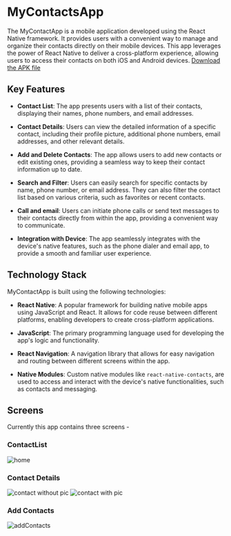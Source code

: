 # MyContactsApp 

The MyContactApp is a mobile application developed using the React Native framework. It provides users with a convenient way to manage and organize their contacts directly on their mobile devices. This app leverages the power of React Native to deliver a cross-platform experience, allowing users to access their contacts on both iOS and Android devices.
[Download the APK file](https://drive.google.com/uc?export=download&id=1piPAc2suWQzeVZvAgPduk07vXTdSYQQi)

## Key Features

- **Contact List**: The app presents users with a list of their contacts, displaying their names, phone numbers, and email addresses.

- **Contact Details**: Users can view the detailed information of a specific contact, including their profile picture, additional phone numbers, email addresses, and other relevant details.

- **Add and Delete Contacts**: The app allows users to add new contacts or edit existing ones, providing a seamless way to keep their contact information up to date.

- **Search and Filter**: Users can easily search for specific contacts by name, phone number, or email address. They can also filter the contact list based on various criteria, such as favorites or recent contacts.

- **Call and email**: Users can initiate phone calls or send text messages to their contacts directly from within the app, providing a convenient way to communicate.

- **Integration with Device**: The app seamlessly integrates with the device's native features, such as the phone dialer and email app, to provide a smooth and familiar user experience.

## Technology Stack

MyContactApp is built using the following technologies:

- **React Native**: A popular framework for building native mobile apps using JavaScript and React. It allows for code reuse between different platforms, enabling developers to create cross-platform applications.

- **JavaScript**: The primary programming language used for developing the app's logic and functionality.

- **React Navigation**: A navigation library that allows for easy navigation and routing between different screens within the app.

- **Native Modules**: Custom native modules like `react-native-contacts`, are used to access and interact with the device's native functionalities, such as contacts and messaging.

## Screens
Currently this app contains three screens - 
### ContactList 
![home](https://github.com/Amitlpu-840/MyContactsApp/assets/77196415/959dc94d-4d27-42c0-bb21-83047f9ccc85)
### Contact Details 
![contact without pic](https://github.com/Amitlpu-840/MyContactsApp/assets/77196415/05ed072d-2990-49a1-92f9-f67b7a5cfc27)
![contact with pic](https://github.com/Amitlpu-840/MyContactsApp/assets/77196415/b4e6deba-8f7a-4148-a112-bfdf7652a148)
### Add Contacts
![addContacts](https://github.com/Amitlpu-840/MyContactsApp/assets/77196415/f23e3dc7-9af8-4b5c-964f-fa60d4699536)









